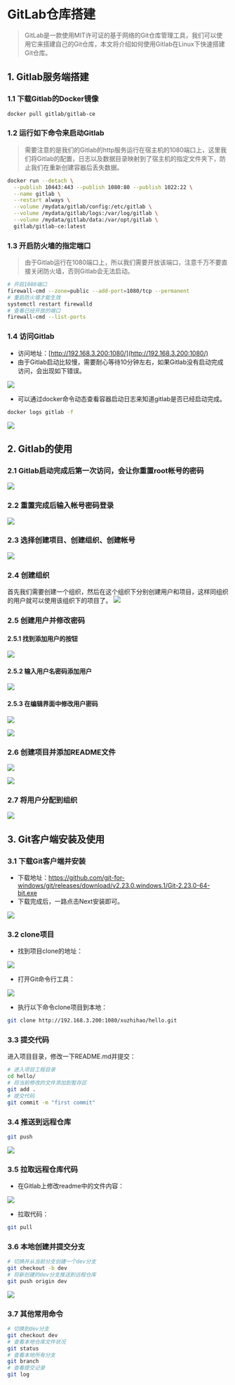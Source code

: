 # GitLab仓库搭建

> GitLab是一款使用MIT许可证的基于网络的Git仓库管理工具，我们可以使用它来搭建自己的Git仓库，本文将介绍如何使用Gitlab在Linux下快速搭建Git仓库。


## 1. Gitlab服务端搭建

### 1.1 下载Gitlab的Docker镜像

```bash
docker pull gitlab/gitlab-ce
```

### 1.2 运行如下命令来启动Gitlab

> 需要注意的是我们的Gitlab的http服务运行在宿主机的1080端口上，这里我们将Gitlab的配置，日志以及数据目录映射到了宿主机的指定文件夹下，防止我们在重新创建容器后丢失数据。

```bash
docker run --detach \
  --publish 10443:443 --publish 1080:80 --publish 1022:22 \
  --name gitlab \
  --restart always \
  --volume /mydata/gitlab/config:/etc/gitlab \
  --volume /mydata/gitlab/logs:/var/log/gitlab \
  --volume /mydata/gitlab/data:/var/opt/gitlab \
  gitlab/gitlab-ce:latest
```

### 1.3 开启防火墙的指定端口

> 由于Gitlab运行在1080端口上，所以我们需要开放该端口，注意千万不要直接关闭防火墙，否则Gitlab会无法启动。

```bash
# 开启1080端口
firewall-cmd --zone=public --add-port=1080/tcp --permanent 
# 重启防火墙才能生效
systemctl restart firewalld
# 查看已经开放的端口
firewall-cmd --list-ports
```

### 1.4 访问Gitlab
- 访问地址：[http://192.168.3.200:1080/](http://192.168.3.200:1080/)
- 由于Gitlab启动比较慢，需要耐心等待10分钟左右，如果Gitlab没有启动完成访问，会出现如下错误。

![](../images/deploy/gitlab/gitlab_screen_04.png)
- 可以通过docker命令动态查看容器启动日志来知道gitlab是否已经启动完成。
```bash
docker logs gitlab -f
```

![](../images/deploy/gitlab/gitlab_screen_05.png)


## 2. Gitlab的使用

### 2.1 Gitlab启动完成后第一次访问，会让你重置root帐号的密码
![](../images/deploy/gitlab/gitlab_screen_06.png)

### 2.2 重置完成后输入帐号密码登录
![](../images/deploy/gitlab/gitlab_screen_07.png)

### 2.3 选择创建项目、创建组织、创建帐号
![](../images/deploy/gitlab/gitlab_screen_08.png)

### 2.4 创建组织
首先我们需要创建一个组织，然后在这个组织下分别创建用户和项目，这样同组织的用户就可以使用该组织下的项目了。
![](../images/deploy/gitlab/gitlab_screen_09.png)

### 2.5 创建用户并修改密码

#### 2.5.1 找到添加用户的按钮

![](../images/deploy/gitlab/gitlab_screen_10.png)

#### 2.5.2 输入用户名密码添加用户

![](../images/deploy/gitlab/gitlab_screen_11.png)

#### 2.5.3 在编辑界面中修改用户密码

![](../images/deploy/gitlab/gitlab_screen_12.png)

![](../images/deploy/gitlab/gitlab_screen_13.png)

### 2.6 创建项目并添加README文件

![](../images/deploy/gitlab/gitlab_screen_14.png)

![](../images/deploy/gitlab/gitlab_screen_15.png)

### 2.7 将用户分配到组织

![](../images/deploy/gitlab/gitlab_screen_16.png)

## 3. Git客户端安装及使用

### 3.1 下载Git客户端并安装

- 下载地址：https://github.com/git-for-windows/git/releases/download/v2.23.0.windows.1/Git-2.23.0-64-bit.exe
- 下载完成后，一路点击Next安装即可。

![](../images/deploy/gitlab/gitlab_screen_01.png)

### 3.2 clone项目

- 找到项目clone的地址：

![](../images/deploy/gitlab/gitlab_screen_17.png)
- 打开Git命令行工具：
  
![](../images/deploy/gitlab/gitlab_screen_18.png)
- 执行以下命令clone项目到本地：

```bash
git clone http://192.168.3.200:1080/xuzhihao/hello.git

```

### 3.3 提交代码

进入项目目录，修改一下README.md并提交：
```bash
# 进入项目工程目录
cd hello/
# 将当前修改的文件添加到暂存区
git add .
# 提交代码
git commit -m "first commit"
```

### 3.4 推送到远程仓库
```bash
git push
```
![](../images/deploy/gitlab/gitlab_screen_19.png)

### 3.5 拉取远程仓库代码

- 在Gitlab上修改readme中的文件内容：

![](../images/deploy/gitlab/gitlab_screen_20.png)
- 拉取代码：
 ```bash
git pull
```

### 3.6 本地创建并提交分支

```bash
# 切换并从当前分支创建一个dev分支
git checkout -b dev
# 将新创建的dev分支推送到远程仓库
git push origin dev
```
![](../images/deploy/gitlab/gitlab_screen_21.png)

### 3.7 其他常用命令

```bash
# 切换到dev分支
git checkout dev
# 查看本地仓库文件状况
git status
# 查看本地所有分支
git branch
# 查看提交记录
git log
```